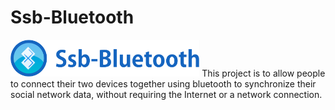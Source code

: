 # Ssb-Bluetooth
<img src="Logotype primary.png" width="60%" height="60%" />
This project is to allow people to connect their two devices together using bluetooth to synchronize their social network data, without requiring the Internet or a network connection.
